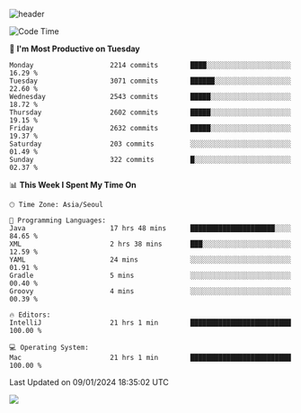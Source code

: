 ![header](https://capsule-render.vercel.app/api?type=Egg&color=timeAuto&height=300&section=header&text=PoPo&fontSize=90&animation=fadeIn)

  <!--START_SECTION:waka-->
![Code Time](http://img.shields.io/badge/Code%20Time-1%2C357%20hrs%2048%20mins-blue)

📅 **I'm Most Productive on Tuesday** 

```text
Monday                   2214 commits        ████░░░░░░░░░░░░░░░░░░░░░   16.29 % 
Tuesday                  3071 commits        ██████░░░░░░░░░░░░░░░░░░░   22.60 % 
Wednesday                2543 commits        █████░░░░░░░░░░░░░░░░░░░░   18.72 % 
Thursday                 2602 commits        █████░░░░░░░░░░░░░░░░░░░░   19.15 % 
Friday                   2632 commits        █████░░░░░░░░░░░░░░░░░░░░   19.37 % 
Saturday                 203 commits         ░░░░░░░░░░░░░░░░░░░░░░░░░   01.49 % 
Sunday                   322 commits         █░░░░░░░░░░░░░░░░░░░░░░░░   02.37 % 
```


📊 **This Week I Spent My Time On** 

```text
🕑︎ Time Zone: Asia/Seoul

💬 Programming Languages: 
Java                     17 hrs 48 mins      █████████████████████░░░░   84.65 % 
XML                      2 hrs 38 mins       ███░░░░░░░░░░░░░░░░░░░░░░   12.59 % 
YAML                     24 mins             ░░░░░░░░░░░░░░░░░░░░░░░░░   01.91 % 
Gradle                   5 mins              ░░░░░░░░░░░░░░░░░░░░░░░░░   00.40 % 
Groovy                   4 mins              ░░░░░░░░░░░░░░░░░░░░░░░░░   00.39 % 

🔥 Editors: 
IntelliJ                 21 hrs 1 min        █████████████████████████   100.00 % 

💻 Operating System: 
Mac                      21 hrs 1 min        █████████████████████████   100.00 % 
```


 Last Updated on 09/01/2024 18:35:02 UTC
<!--END_SECTION:waka-->



<img src="https://capsule-render.vercel.app/api?type=Egg&color=timeAuto&height=300&section=footer&text=PoPo&fontSize=90&animation=fadeIn&reversal=true" />
